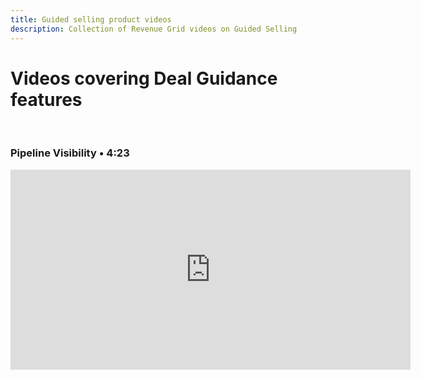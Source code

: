 ```yaml
---
title: Guided selling product videos
description: Collection of Revenue Grid videos on Guided Selling
---
```


  

# Videos covering Deal Guidance features

<!-- ShareThis BEGIN -->
<div class="addthis_inline_share_toolbox"></div>
<!-- End ShareThis -->
<br>

### Pipeline Visibility • 4:23
<p align="center"><iframe width="640" height="320" src="https://www.youtube.com/embed/Ag7RMMT1e-Q" frameborder="0" allow="accelerometer; autoplay; encrypted-media; gyroscope; picture-in-picture" allowfullscreen></iframe></p>




